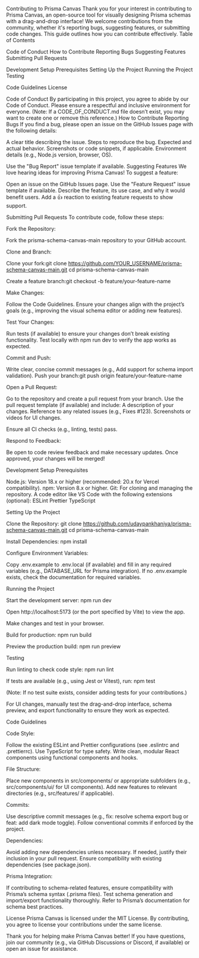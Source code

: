 Contributing to Prisma Canvas
Thank you for your interest in contributing to Prisma Canvas, an open-source tool for visually designing Prisma schemas with a drag-and-drop interface! We welcome contributions from the community, whether it's reporting bugs, suggesting features, or submitting code changes. This guide outlines how you can contribute effectively.
Table of Contents

Code of Conduct
How to Contribute
Reporting Bugs
Suggesting Features
Submitting Pull Requests


Development Setup
Prerequisites
Setting Up the Project
Running the Project
Testing


Code Guidelines
License

Code of Conduct
By participating in this project, you agree to abide by our Code of Conduct. Please ensure a respectful and inclusive environment for everyone. (Note: If a CODE_OF_CONDUCT.md file doesn’t exist, you may want to create one or remove this reference.)
How to Contribute
Reporting Bugs
If you find a bug, please open an issue on the GitHub Issues page with the following details:

A clear title describing the issue.
Steps to reproduce the bug.
Expected and actual behavior.
Screenshots or code snippets, if applicable.
Environment details (e.g., Node.js version, browser, OS).

Use the "Bug Report" issue template if available.
Suggesting Features
We love hearing ideas for improving Prisma Canvas! To suggest a feature:

Open an issue on the GitHub Issues page.
Use the "Feature Request" issue template if available.
Describe the feature, its use case, and why it would benefit users.
Add a 👍 reaction to existing feature requests to show support.

Submitting Pull Requests
To contribute code, follow these steps:

Fork the Repository:

Fork the prisma-schema-canvas-main repository to your GitHub account.


Clone and Branch:

Clone your fork:git clone https://github.com/YOUR_USERNAME/prisma-schema-canvas-main.git
cd prisma-schema-canvas-main


Create a feature branch:git checkout -b feature/your-feature-name




Make Changes:

Follow the Code Guidelines.
Ensure your changes align with the project’s goals (e.g., improving the visual schema editor or adding new features).


Test Your Changes:

Run tests (if available) to ensure your changes don’t break existing functionality.
Test locally with npm run dev to verify the app works as expected.


Commit and Push:

Write clear, concise commit messages (e.g., Add support for schema import validation).
Push your branch:git push origin feature/your-feature-name




Open a Pull Request:

Go to the repository and create a pull request from your branch.
Use the pull request template (if available) and include:
A description of your changes.
Reference to any related issues (e.g., Fixes #123).
Screenshots or videos for UI changes.


Ensure all CI checks (e.g., linting, tests) pass.


Respond to Feedback:

Be open to code review feedback and make necessary updates.
Once approved, your changes will be merged!



Development Setup
Prerequisites

Node.js: Version 18.x or higher (recommended: 20.x for Vercel compatibility).
npm: Version 8.x or higher.
Git: For cloning and managing the repository.
A code editor like VS Code with the following extensions (optional):
ESLint
Prettier
TypeScript



Setting Up the Project

Clone the Repository:
git clone https://github.com/udaypankhaniya/prisma-schema-canvas-main.git
cd prisma-schema-canvas-main


Install Dependencies:
npm install


Configure Environment Variables:

Copy .env.example to .env.local (if available) and fill in any required variables (e.g., DATABASE_URL for Prisma integration).
If no .env.example exists, check the documentation for required variables.



Running the Project

Start the development server:
npm run dev


Open http://localhost:5173 (or the port specified by Vite) to view the app.

Make changes and test in your browser.

Build for production:
npm run build


Preview the production build:
npm run preview



Testing

Run linting to check code style:
npm run lint


If tests are available (e.g., using Jest or Vitest), run:
npm test

(Note: If no test suite exists, consider adding tests for your contributions.)

For UI changes, manually test the drag-and-drop interface, schema preview, and export functionality to ensure they work as expected.


Code Guidelines

Code Style:

Follow the existing ESLint and Prettier configurations (see .eslintrc and .prettierrc).
Use TypeScript for type safety.
Write clean, modular React components using functional components and hooks.


File Structure:

Place new components in src/components/ or appropriate subfolders (e.g., src/components/ui/ for UI components).
Add new features to relevant directories (e.g., src/features/ if applicable).


Commits:

Use descriptive commit messages (e.g., fix: resolve schema export bug or feat: add dark mode toggle).
Follow conventional commits if enforced by the project.


Dependencies:

Avoid adding new dependencies unless necessary. If needed, justify their inclusion in your pull request.
Ensure compatibility with existing dependencies (see package.json).


Prisma Integration:

If contributing to schema-related features, ensure compatibility with Prisma’s schema syntax (.prisma files).
Test schema generation and import/export functionality thoroughly.
Refer to Prisma’s documentation for schema best practices.



License
Prisma Canvas is licensed under the MIT License. By contributing, you agree to license your contributions under the same license.

Thank you for helping make Prisma Canvas better! If you have questions, join our community (e.g., via GitHub Discussions or Discord, if available) or open an issue for assistance.
